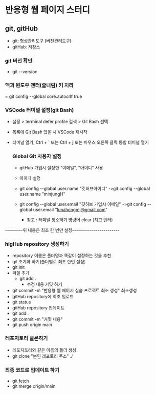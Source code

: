 # 반응형 웹 페이지 스터디

## git, gitHub

- git: 형상관리도구 (버전관리도구)
- gitHub: 저장소

### git 버전 확인

- git --version

### 맥과 윈도우 엔터(줄내림) 키 처리

= git config --global core.autocrlf true

### VSCode 터미널 설정(git Bash)

- 설정 > terminal defer profile 검색 > Git Bash 선택
- 목록에 Git Bash 없을 시 VSCode 재시작
- 터미널 열기, Ctrl + ` 또는 Ctrl + j 또는 마우스 오른쪽 클릭
  통합 터미널 열기

  ### Global Git 사용자 설정

  - gitHub 가입시 설정한 "이메일", "아이디" 사용
  - 아이디 설정
  - git config --global user.name "깃허브아이디"
    ->git config --global user.name "minjungH"
  - git config --global user.email "깃허브 가입시 이메일"
    ->git config --global user.email "lunahongmj@gmail.com"

    - 참고 : 터미널 청소하기 명령어 clear (치고 엔터)

---------위 내용은 최초 한 번만 설정------------------------

### higHub repository 생성하기

- repository 이름은 폴더명과 똑같이 설정하는 것을 추천
- git 초기화 하기(폴더별로 최초 한번 설정)
- git init
- 파일 추가
  - git add .
    - 수정 내용 커밋 하기
- git commit -m "반응형 웹 페이지 실습 프로젝트 최초 생성"
  최초생성
- gitHub repository에 최초 업로드
- git status
- gitHub repository 업데이트
- git add .
- git commit -m "커밋 내용"
- git push origin main

### 레포지토리 클론하기

- 레포지토리와 같은 이름의 폴더 생성
- git clone "본인 레포토리 주소" ./

### 최종 코드로 업데이트 하기

- git fetch
- git merge origin/main
